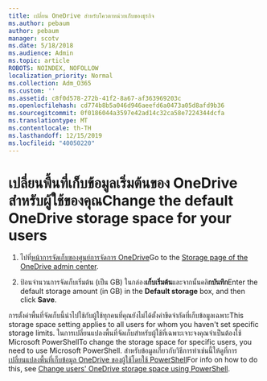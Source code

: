 ```yaml
---
title: เปลี่ยน OneDrive สำหรับโควตาหน่วยเก็บของธุรกิจ
ms.author: pebaum
author: pebaum
manager: scotv
ms.date: 5/18/2018
ms.audience: Admin
ms.topic: article
ROBOTS: NOINDEX, NOFOLLOW
localization_priority: Normal
ms.collection: Adm_O365
ms.custom: ''
ms.assetid: c8f0d578-272b-41f2-8a67-af363969203c
ms.openlocfilehash: cd774b8b5a046d946aeefd6a0473a05d8afd9b36
ms.sourcegitcommit: 0f0186044a3597e42ad14c32ca58e7224344dcfa
ms.translationtype: MT
ms.contentlocale: th-TH
ms.lasthandoff: 12/15/2019
ms.locfileid: "40050220"
---
```

# <a name="change-the-default-onedrive-storage-space-for-your-users"></a><span data-ttu-id="7e40c-102">เปลี่ยนพื้นที่เก็บข้อมูลเริ่มต้นของ OneDrive สำหรับผู้ใช้ของคุณ</span><span class="sxs-lookup"><span data-stu-id="7e40c-102">Change the default OneDrive storage space for your users</span></span>

1. <span data-ttu-id="7e40c-103">ไปที่[หน้าการจัดเก็บของศูนย์การจัดการ OneDrive](https://admin.onedrive.com/?v=StorageSettings)</span><span class="sxs-lookup"><span data-stu-id="7e40c-103">Go to the [Storage page of the OneDrive admin center](https://admin.onedrive.com/?v=StorageSettings).</span></span>
    
2. <span data-ttu-id="7e40c-104">ป้อนจำนวนการจัดเก็บเริ่มต้น (เป็น GB) ในกล่อง**เก็บเริ่มต้น**และจากนั้นคลิ**กบันทึก**</span><span class="sxs-lookup"><span data-stu-id="7e40c-104">Enter the default storage amount (in GB) in the **Default storage** box, and then click **Save**.</span></span>
    
<span data-ttu-id="7e40c-105">การตั้งค่าพื้นที่จัดเก็บนี้นำไปใช้กับผู้ใช้ทุกคนที่คุณยังไม่ได้ตั้งค่าขีดจำกัดที่เก็บข้อมูลเฉพาะ</span><span class="sxs-lookup"><span data-stu-id="7e40c-105">This storage space setting applies to all users for whom you haven't set specific storage limits.</span></span> <span data-ttu-id="7e40c-106">ในการเปลี่ยนแปลงพื้นที่จัดเก็บสำหรับผู้ใช้ที่เฉพาะเจาะจงคุณจำเป็นต้องใช้ Microsoft PowerShell</span><span class="sxs-lookup"><span data-stu-id="7e40c-106">To change the storage space for specific users, you need to use Microsoft PowerShell.</span></span> <span data-ttu-id="7e40c-107">สำหรับข้อมูลเกี่ยวกับวิธีการทำเช่นนี้ให้ดูที่การ[เปลี่ยนแปลงพื้นที่เก็บข้อมูล OneDrive ของผู้ใช้โดยใช้ PowerShell](https://go.microsoft.com/fwlink/?linkid=866402)</span><span class="sxs-lookup"><span data-stu-id="7e40c-107">For info on how to do this, see [Change users' OneDrive storage space using PowerShell](https://go.microsoft.com/fwlink/?linkid=866402).</span></span>
  


